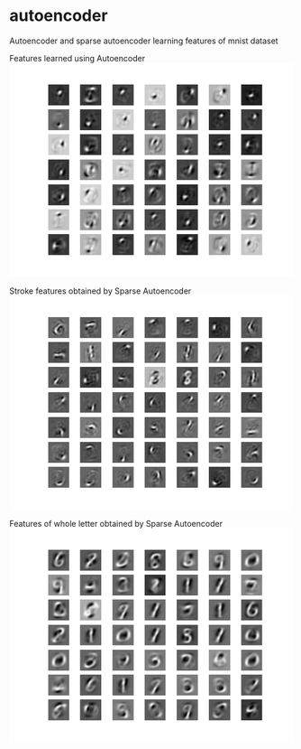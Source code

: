 # autoencoder
Autoencoder and sparse autoencoder learning features of mnist dataset

Features learned using Autoencoder
<img src="result/messy_features.png">

Stroke features obtained by Sparse Autoencoder
<img src="result/stroke_features.png">

Features of whole letter obtained by Sparse Autoencoder
<img src="result/whole_features.png">
